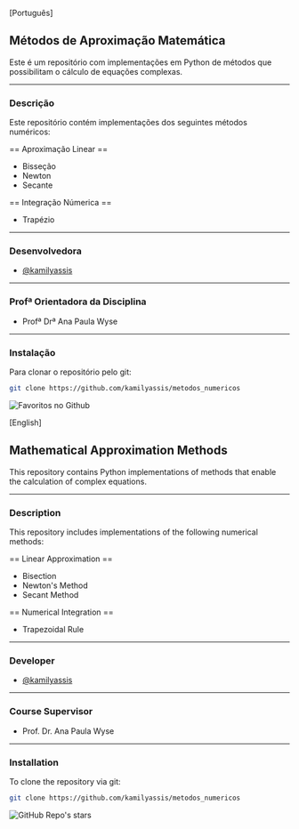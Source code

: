 [Português]

## Métodos de Aproximação Matemática

Este é um repositório com implementações em Python de métodos que possibilitam o cálculo de equações complexas.

---

### Descrição

Este repositório contém implementações dos seguintes métodos numéricos:

== Aproximação Linear ==
- Bisseção
- Newton
- Secante

== Integração Númerica ==
- Trapézio

  
---

### Desenvolvedora

- [@kamilyassis](https://www.github.com/kamilyassis)

---

### Profª Orientadora da Disciplina

- Profª Drª Ana Paula Wyse

---

### Instalação

Para clonar o repositório pelo git:

```bash
git clone https://github.com/kamilyassis/metodos_numericos
````

![Favoritos no Github](https://img.shields.io/github/stars/kamilyassis/metodos_numericos?style=social)

[English]

## Mathematical Approximation Methods

This repository contains Python implementations of methods that enable the calculation of complex equations.

---

### Description

This repository includes implementations of the following numerical methods:

== Linear Approximation ==
- Bisection
- Newton's Method
- Secant Method

== Numerical Integration ==
- Trapezoidal Rule

---

### Developer

- [@kamilyassis](https://www.github.com/kamilyassis)

---

### Course Supervisor

- Prof. Dr. Ana Paula Wyse

---

### Installation

To clone the repository via git:

```bash
git clone https://github.com/kamilyassis/metodos_numericos
```

![GitHub Repo's stars](https://img.shields.io/github/stars/kamilyassis/metodos_numericos?style=social)



